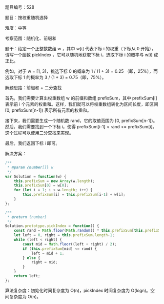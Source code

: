 题目编号：528

题目：按权重随机选择

难度：中等

考察范围：随机化、前缀和

题干：给定一个正整数数组 w ，其中 w[i] 代表下标 i 的权重（下标从 0 开始），请写一个函数 pickIndex ，它可以随机地获取下标 i，选取下标 i 的概率与 w[i] 成正比。

例如，对于 w = [1, 3]，挑选下标 0 的概率为 1 / (1 + 3) = 0.25 （即，25%），而选取下标 1 的概率为 3 / (1 + 3) = 0.75（即，75%）。

解题思路：前缀和 + 二分查找

首先，我们需要计算出权重数组 w 的前缀和数组 prefixSum，其中 prefixSum[i] 表示前 i 个元素的权重和。这样，我们就可以将权重数组转化为区间长度，即区间 [0, prefixSum[n-1]) 表示所有元素的权重和。

接下来，我们需要生成一个随机数 rand，它的取值范围为 [0, prefixSum[n-1])。然后，我们需要找到一个下标 i，使得 prefixSum[i-1] < rand <= prefixSum[i]。这个过程可以使用二分查找来实现。

最后，我们返回下标 i 即可。

解决方案：

```javascript
/**
 * @param {number[]} w
 */
var Solution = function(w) {
    this.prefixSum = new Array(w.length);
    this.prefixSum[0] = w[0];
    for (let i = 1; i < w.length; i++) {
        this.prefixSum[i] = this.prefixSum[i-1] + w[i];
    }
};

/**
 * @return {number}
 */
Solution.prototype.pickIndex = function() {
    const rand = Math.floor(Math.random() * this.prefixSum[this.prefixSum.length-1]);
    let left = 0, right = this.prefixSum.length-1;
    while (left < right) {
        const mid = Math.floor((left + right) / 2);
        if (this.prefixSum[mid] <= rand) {
            left = mid + 1;
        } else {
            right = mid;
        }
    }
    return left;
};
```

算法复杂度：初始化时间复杂度为 O(n)，pickIndex 时间复杂度为 O(logn)。空间复杂度为 O(n)。
